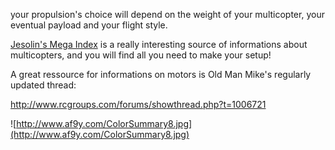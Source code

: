 your propulsion's choice will depend on the weight of your multicopter, your eventual payload and your flight style.

[Jesolin's Mega Index](http://www.rcgroups.com/forums/showthread.php?t=1097355) is a really interesting source of informations about multicopters, and you will find all you need to make your setup!

A great ressource for informations on motors is Old Man Mike's regularly updated thread:

http://www.rcgroups.com/forums/showthread.php?t=1006721

![http://www.af9y.com/ColorSummary8.jpg](http://www.af9y.com/ColorSummary8.jpg)